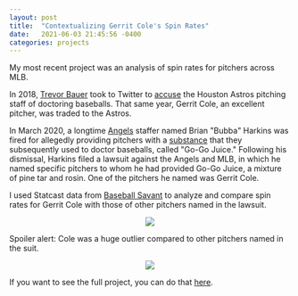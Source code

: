 ```yaml
---
layout: post
title:  "Contextualizing Gerrit Cole's Spin Rates"
date:   2021-06-03 21:45:56 -0400
categories: projects
---
```


My most recent project was an analysis of spin rates for pitchers across MLB. 

In 2018, [Trevor Bauer](https://www.baseball-reference.com/players/b/bauertr01.shtml) took to Twitter to [accuse](https://twitter.com/BauerOutage/status/991339034034233344) the Houston Astros pitching staff of doctoring baseballs. That same year, Gerrit Cole, an excellent pitcher, was traded to the Astros.

In March 2020, a longtime [Angels](https://www.mlb.com/angels) staffer named Brian "Bubba" Harkins was fired for allegedly providing pitchers with a [substance](https://www.latimes.com/sports/angels/story/2020-03-06/angels-employee-bubba-harkins-sold-homemade-substance-pitchers-applied-to-baseballs) that they subsequently used to doctor baseballs, called "Go-Go Juice." Following his dismissal, Harkins filed a lawsuit against the Angels and MLB, in which he named specific pitchers to whom he had provided Go-Go Juice, a mixture of pine tar and rosin. One of the pitchers he named was Gerrit Cole.

I used Statcast data from [Baseball Savant](https://baseballsavant.mlb.com/statcast_search) to analyze and compare spin rates for Gerrit Cole with those of other pitchers named in the lawsuit. 

<p align="center">
  <img src="/media/cole-spin-rates.jpg">
</p>

Spoiler alert: Cole was a huge outlier compared to other pitchers named in the suit. 

<p align="center">
  <img src="/media/cole-comp.jpg">
</p>

If you want to see the full project, you can do that [here](https://github.com/krishyfishy/baseball/blob/main/spin_rate_investigation.ipynb). 

